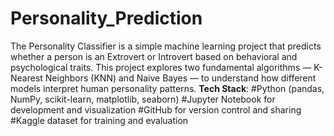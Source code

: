 # Personality_Prediction
The Personality Classifier is a simple machine learning project that predicts whether a person is an Extrovert or Introvert based on behavioral and psychological traits. This project explores two fundamental algorithms — K-Nearest Neighbors (KNN) and Naive Bayes — to understand how different models interpret human personality patterns.
**Tech Stack**:
#Python (pandas, NumPy, scikit-learn, matplotlib, seaborn)
#Jupyter Notebook for development and visualization
#GitHub for version control and sharing
#Kaggle dataset for training and evaluation
